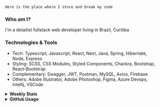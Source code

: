 ```
Here is the place where I store and break my code
```
### Who am I?
I'm a detailist fullstack web developer living in Brazil, Curitiba

### Technologies & Tools
- Tech: Typescript, Javascript, React, Next, Java, Spring, Hibernate, Node, Express
- Styling: SCSS, CSS Modules, Styled Components, Chackra, Bootstrap, React-Bootstrap
- Complementary: Swagger, JWT, Postman, MySQL, Axios, Firebase
- Others: Adobe Illustrator, Adobe Photoshop, Figma, Azure Devops, Intellij, VSCode

<details>
  <summary><b> Weekly Stats</b></summary>
<!--START_SECTION:waka-->

```txt
JavaScript       14 hrs 58 mins  ██████████░░░░░░░░░░░░░░░   40.09 %
TypeScript       12 hrs 38 mins  ████████▒░░░░░░░░░░░░░░░░   33.84 %
JSON             5 hrs 20 mins   ███▓░░░░░░░░░░░░░░░░░░░░░   14.30 %
HTML             3 hrs 54 mins   ██▓░░░░░░░░░░░░░░░░░░░░░░   10.44 %
YAML             11 mins         ░░░░░░░░░░░░░░░░░░░░░░░░░   00.49 %
```

<!--END_SECTION:waka-->
</details>

<details>
  <summary><b> GitHub Usage</b></summary>
  
[![Top Langs](https://github-readme-stats.vercel.app/api/top-langs/?username=gxlpes&&langs_count=9&layout=compact)](https://github.com/anuraghazra/github-readme-stats)

</details>
